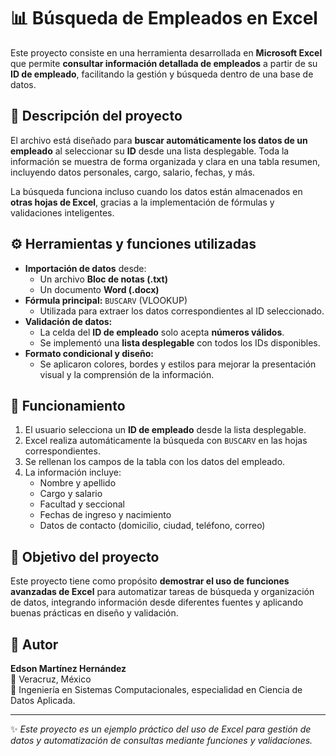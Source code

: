 # 📊 Búsqueda de Empleados en Excel

Este proyecto consiste en una herramienta desarrollada en **Microsoft Excel** que permite **consultar información detallada de empleados** a partir de su **ID de empleado**, facilitando la gestión y búsqueda dentro de una base de datos.

## 🧩 Descripción del proyecto

El archivo está diseñado para **buscar automáticamente los datos de un empleado** al seleccionar su **ID** desde una lista desplegable. Toda la información se muestra de forma organizada y clara en una tabla resumen, incluyendo datos personales, cargo, salario, fechas, y más.

La búsqueda funciona incluso cuando los datos están almacenados en **otras hojas de Excel**, gracias a la implementación de fórmulas y validaciones inteligentes.

## ⚙️ Herramientas y funciones utilizadas

- **Importación de datos** desde:
  - Un archivo **Bloc de notas (.txt)**
  - Un documento **Word (.docx)**
- **Fórmula principal:** `BUSCARV` (VLOOKUP)
  - Utilizada para extraer los datos correspondientes al ID seleccionado.
- **Validación de datos:**
  - La celda del **ID de empleado** solo acepta **números válidos**.
  - Se implementó una **lista desplegable** con todos los IDs disponibles.
- **Formato condicional y diseño:**
  - Se aplicaron colores, bordes y estilos para mejorar la presentación visual y la comprensión de la información.

## 🧠 Funcionamiento

1. El usuario selecciona un **ID de empleado** desde la lista desplegable.
2. Excel realiza automáticamente la búsqueda con `BUSCARV` en las hojas correspondientes.
3. Se rellenan los campos de la tabla con los datos del empleado.
4. La información incluye:
   - Nombre y apellido  
   - Cargo y salario  
   - Facultad y seccional  
   - Fechas de ingreso y nacimiento  
   - Datos de contacto (domicilio, ciudad, teléfono, correo)


## 🚀 Objetivo del proyecto

Este proyecto tiene como propósito **demostrar el uso de funciones avanzadas de Excel** para automatizar tareas de búsqueda y organización de datos, integrando información desde diferentes fuentes y aplicando buenas prácticas en diseño y validación.


## 🧾 Autor

**Edson Martínez Hernández**  
📍 Veracruz, México  
💼 Ingeniería en Sistemas Computacionales, especialidad en Ciencia de Datos Aplicada.  

---

✨ *Este proyecto es un ejemplo práctico del uso de Excel para gestión de datos y automatización de consultas mediante funciones y validaciones.*

